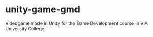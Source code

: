 # unity-game-gmd
Videogame made in Unity for the Game Development course in VIA University College.
